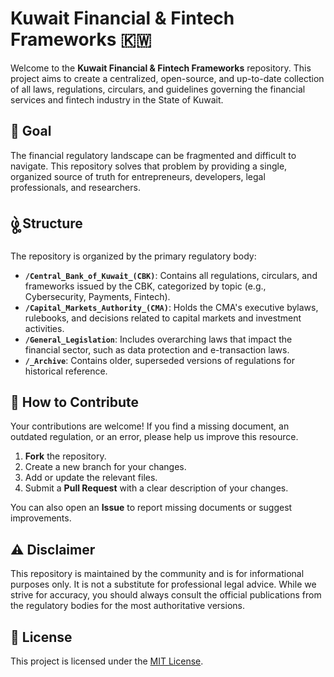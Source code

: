 # Kuwait Financial & Fintech Frameworks 🇰🇼

Welcome to the **Kuwait Financial & Fintech Frameworks** repository. This project aims to create a centralized, open-source, and up-to-date collection of all laws, regulations, circulars, and guidelines governing the financial services and fintech industry in the State of Kuwait.

## 🎯 Goal

The financial regulatory landscape can be fragmented and difficult to navigate. This repository solves that problem by providing a single, organized source of truth for entrepreneurs, developers, legal professionals, and researchers.

## ဖွဲ့ Structure

The repository is organized by the primary regulatory body:

* **`/Central_Bank_of_Kuwait_(CBK)`**: Contains all regulations, circulars, and frameworks issued by the CBK, categorized by topic (e.g., Cybersecurity, Payments, Fintech).
* **`/Capital_Markets_Authority_(CMA)`**: Holds the CMA's executive bylaws, rulebooks, and decisions related to capital markets and investment activities.
* **`/General_Legislation`**: Includes overarching laws that impact the financial sector, such as data protection and e-transaction laws.
* **`/_Archive`**: Contains older, superseded versions of regulations for historical reference.

## 🙌 How to Contribute

Your contributions are welcome! If you find a missing document, an outdated regulation, or an error, please help us improve this resource.

1.  **Fork** the repository.
2.  Create a new branch for your changes.
3.  Add or update the relevant files.
4.  Submit a **Pull Request** with a clear description of your changes.

You can also open an **Issue** to report missing documents or suggest improvements.

## ⚠️ Disclaimer

This repository is maintained by the community and is for informational purposes only. It is not a substitute for professional legal advice. While we strive for accuracy, you should always consult the official publications from the regulatory bodies for the most authoritative versions.

## 📜 License

This project is licensed under the [MIT License](LICENSE).
